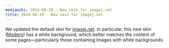 ```yaml
---
mediawiki: 2014-08-29_-_New_skin_for_imagej.net
title: 2014-08-29 - New skin for imagej.net
---
```


We updated the default skin for [imagej.net](/). In particular, this new skin ([Modern](http://www.mediawiki.org/wiki/Skin:Modern)) has a white background, which better matches the content of some pages—particularly those containing images with white backgrounds.


